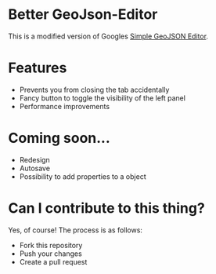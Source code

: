 # Better GeoJson-Editor
This is a modified version of Googles [Simple GeoJSON Editor](https://google-developers.appspot.com/maps/documentation/utils/geojson/).

# Features
+ Prevents you from closing the tab accidentally
+ Fancy button to toggle the visibility of the left panel
+ Performance improvements

# Coming soon...
+ Redesign
+ Autosave
+ Possibility to add properties to a object

# Can I contribute to this thing?
Yes, of course! The process is as follows:

+ Fork this repository
+ Push your changes
+ Create a pull request
